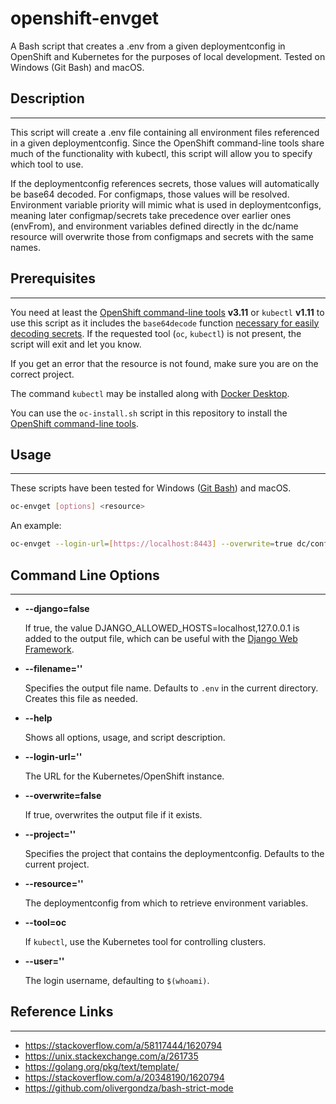 # openshift-envget

A Bash script that creates a .env from a given deploymentconfig in OpenShift and
Kubernetes for the purposes of local development. Tested on Windows (Git Bash) and macOS.

## Description
--------------

This script will create a .env file containing all environment files referenced in a given
deploymentconfig. Since the OpenShift command-line tools share much of the functionality
with kubectl, this script will allow you to specify which tool to use.

If the deploymentconfig references secrets, those values will automatically be base64 decoded. For
configmaps, those values will be resolved. Environment variable priority will mimic what is used in
deploymentconfigs, meaning later configmap/secrets take precedence over earlier ones (envFrom), and
environment variables defined directly in the dc/name resource will overwrite those from configmaps
and secrets with the same names.

## Prerequisites
----------------

You need at least the [OpenShift command-line tools](https://github.com/openshift/origin/releases)
__v3.11__ or `kubectl` __v1.11__ to use this script as it includes the `base64decode` function
[necessary for easily decoding secrets](https://github.com/kubernetes/kubernetes/pull/60755). If the
requested tool (`oc`, `kubectl`) is not present, the script will exit and let you know.

If you get an error that the resource is not found, make sure you are on the correct project.

The command `kubectl` may be installed along with
[Docker Desktop](https://www.docker.com/products/docker-desktop).

You can use the `oc-install.sh` script in this repository to install the
[OpenShift command-line tools](https://github.com/openshift/origin/releases).

## Usage
--------

These scripts have been tested for Windows ([Git Bash](https://git-scm.com/)) and macOS.

```bash
oc-envget [options] <resource>
```

An example:

```bash
oc-envget --login-url=[https://localhost:8443] --overwrite=true dc/config_name
```

## Command Line Options
------------------------

* __--django=false__

    If true, the value DJANGO_ALLOWED_HOSTS=localhost,127.0.0.1 is added to the output file, which
    can be useful with the [Django Web Framework](https://docs.djangoproject.com/en/3.0/ref/settings/#allowed-hosts).

* __--filename=''__

    Specifies the output file name. Defaults to `.env` in the current directory. Creates this file
    as needed.

* __--help__

    Shows all options, usage, and script description.

* __--login-url=''__

    The URL for the Kubernetes/OpenShift instance.

* __--overwrite=false__

    If true, overwrites the output file if it exists.

* __--project=''__

    Specifies the project that contains the deploymentconfig. Defaults to the current project.

* __--resource=''__

    The deploymentconfig from which to retrieve environment variables.

* __--tool=oc__

    If `kubectl`, use the Kubernetes tool for controlling clusters.

* __--user=''__

     The login username, defaulting to `$(whoami)`.

## Reference Links
------------------
- <https://stackoverflow.com/a/58117444/1620794>
- <https://unix.stackexchange.com/a/261735>
- <https://golang.org/pkg/text/template/>
- <https://stackoverflow.com/a/20348190/1620794>
- <https://github.com/olivergondza/bash-strict-mode>

